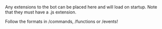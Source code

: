Any extensions to the bot can be placed here and will load on startup.  Note that they must have a .js extension.

Follow the formats in /commands, /functions or /events!